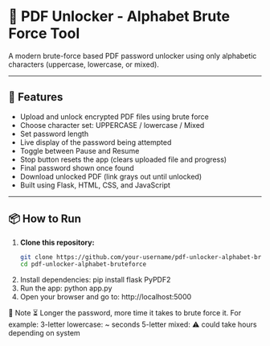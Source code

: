 # 🔐 PDF Unlocker - Alphabet Brute Force Tool

A modern brute-force based PDF password unlocker using only alphabetic characters (uppercase, lowercase, or mixed).

---

## 🌟 Features

- Upload and unlock encrypted PDF files using brute force
- Choose character set: UPPERCASE / lowercase / Mixed
- Set password length
- Live display of the password being attempted
- Toggle between Pause and Resume
- Stop button resets the app (clears uploaded file and progress)
- Final password shown once found
- Download unlocked PDF (link grays out until unlocked)
- Built using Flask, HTML, CSS, and JavaScript

---

## 📦 How to Run

1. **Clone this repository:**
   ```bash
   git clone https://github.com/your-username/pdf-unlocker-alphabet-bruteforce.git
   cd pdf-unlocker-alphabet-bruteforce
2. Install dependencies:
   pip install flask PyPDF2
3. Run the app:
   python app.py
4. Open your browser and go to:
   http://localhost:5000

📝 Note
⏳ Longer the password, more time it takes to brute force it.
For example:
3-letter lowercase: ~ seconds
5-letter mixed: ⚠️ could take hours depending on system
